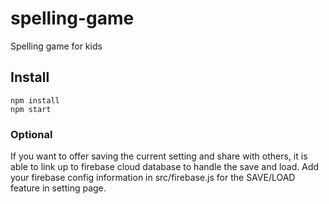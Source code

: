 # spelling-game
Spelling game for kids

## Install

    npm install
    npm start


### Optional

If you want to offer saving the current setting and share with others, it is able to link up to firebase cloud database to handle the save and load. Add your firebase config information in src/firebase.js for the SAVE/LOAD feature in setting page.
